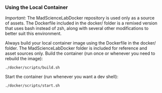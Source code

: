 ### Using the Local Container

*Important:*
The MadScienceLabDocker repository is used only as a source of assets. The Dockerfile included in the docker/ folder is a remixed version that uses bash instead of zsh, along with several other modifications to better suit this environment.

Always build your local container image using the Dockerfile in the docker/ folder. The MadScienceLabDocker folder is included for reference and asset sources only.
Build the container (run once or whenever you need to rebuild the image):

`./docker/scripts/build.sh`

Start the container (run whenever you want a dev shell):

`./docker/scripts/start.sh`

